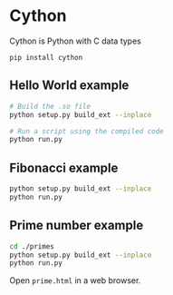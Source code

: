 # Cython

Cython is Python with C data types

`pip install cython`

## Hello World example

```bash
# Build the .so file
python setup.py build_ext --inplace

# Run a script using the compiled code
python run.py
```

## Fibonacci example

```bash
python setup.py build_ext --inplace
python run.py
```

## Prime number example

```bash
cd ./primes
python setup.py build_ext --inplace
python run.py
```

Open `prime.html` in a web browser.
